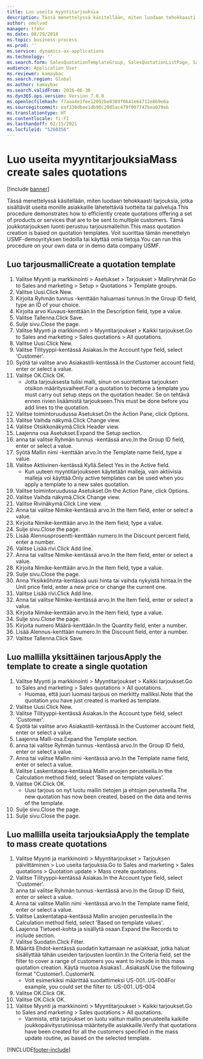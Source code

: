 ```yaml
---
title: Luo useita myyntitarjouksia
description: Tässä menettelyssä käsitellään, miten luodaan tehokkaasti tarjouksia, jotka sisältävät useita monille asiakkaille lähetettäviä tuotteita tai palveluja.
author: omulvad
manager: tfehr
ms.date: 08/29/2018
ms.topic: business-process
ms.prod: ''
ms.service: dynamics-ax-applications
ms.technology: ''
ms.search.form: SalesQuotationTemplateGroup, SalesQuotationListPage, SalesCreateQuotation, SalesQuotationTable, SysQueryForm, SalesQuickQuote
audience: Application User
ms.reviewer: kamaybac
ms.search.region: Global
ms.author: kamaybac
ms.search.validFrom: 2016-06-30
ms.dyn365.ops.version: Version 7.0.0
ms.openlocfilehash: f7aaa4e1fee12092be0389f0641e64712e869e6a
ms.sourcegitcommit: eaf330dbee1db96c20d5ac479f007747bea079eb
ms.translationtype: HT
ms.contentlocale: fi-FI
ms.lasthandoff: 02/15/2021
ms.locfileid: "5260356"
---
```

# <a name="mass-create-sales-quotations"></a><span data-ttu-id="84479-103">Luo useita myyntitarjouksia</span><span class="sxs-lookup"><span data-stu-id="84479-103">Mass create sales quotations</span></span>

[!include [banner](../../includes/banner.md)]

<span data-ttu-id="84479-104">Tässä menettelyssä käsitellään, miten luodaan tehokkaasti tarjouksia, jotka sisältävät useita monille asiakkaille lähetettäviä tuotteita tai palveluja.</span><span class="sxs-lookup"><span data-stu-id="84479-104">This procedure demonstrates how to efficiently create quotations offering a set of products or services that are to be sent to multiple customers.</span></span> <span data-ttu-id="84479-105">Tämä joukkotarjouksen luonti perustuu tarjousmalleihin.</span><span class="sxs-lookup"><span data-stu-id="84479-105">This mass quotation creation is based on quotation templates.</span></span> <span data-ttu-id="84479-106">Voit suorittaa tämän menettelyn USMF-demoyrityksen tiedoilla tai käyttää omia tietoja.</span><span class="sxs-lookup"><span data-stu-id="84479-106">You can run this procedure on your own data or in demo data company USMF.</span></span>


## <a name="create-a-quotation-template"></a><span data-ttu-id="84479-107">Luo tarjousmalli</span><span class="sxs-lookup"><span data-stu-id="84479-107">Create a quotation template</span></span>
1. <span data-ttu-id="84479-108">Valitse Myynti ja markkinointi > Asetukset > Tarjoukset > Malliryhmät.</span><span class="sxs-lookup"><span data-stu-id="84479-108">Go to Sales and marketing > Setup > Quotations > Template groups.</span></span>
2. <span data-ttu-id="84479-109">Valitse Uusi.</span><span class="sxs-lookup"><span data-stu-id="84479-109">Click New.</span></span>
3. <span data-ttu-id="84479-110">Kirjoita Ryhmän tunnus -kenttään haluamasi tunnus.</span><span class="sxs-lookup"><span data-stu-id="84479-110">In the Group ID field, type an ID of your choice.</span></span>
4. <span data-ttu-id="84479-111">Kirjoita arvo Kuvaus-kenttään.</span><span class="sxs-lookup"><span data-stu-id="84479-111">In the Description field, type a value.</span></span>
5. <span data-ttu-id="84479-112">Valitse Tallenna.</span><span class="sxs-lookup"><span data-stu-id="84479-112">Click Save.</span></span>
6. <span data-ttu-id="84479-113">Sulje sivu.</span><span class="sxs-lookup"><span data-stu-id="84479-113">Close the page.</span></span>
7. <span data-ttu-id="84479-114">Valitse Myynti ja markkinointi > Myyntitarjoukset > Kaikki tarjoukset.</span><span class="sxs-lookup"><span data-stu-id="84479-114">Go to Sales and marketing > Sales quotations > All quotations.</span></span>
8. <span data-ttu-id="84479-115">Valitse Uusi.</span><span class="sxs-lookup"><span data-stu-id="84479-115">Click New.</span></span>
9. <span data-ttu-id="84479-116">Valitse Tilityyppi-kentässä Asiakas.</span><span class="sxs-lookup"><span data-stu-id="84479-116">In the Account type field, select 'Customer'.</span></span>
10. <span data-ttu-id="84479-117">Syötä tai valitse arvo Asiakastili-kentässä.</span><span class="sxs-lookup"><span data-stu-id="84479-117">In the Customer account field, enter or select a value.</span></span>
11. <span data-ttu-id="84479-118">Valitse OK.</span><span class="sxs-lookup"><span data-stu-id="84479-118">Click OK.</span></span>
    * <span data-ttu-id="84479-119">Jotta tarjouksesta tulisi malli, sinun on suoritettava tarjouksen otsikon määritysvaiheet.</span><span class="sxs-lookup"><span data-stu-id="84479-119">For a quotation to become a template you must carry out  setup steps on the quotation header.</span></span> <span data-ttu-id="84479-120">Se on tehtävä ennen rivien lisäämistä tarjoukseen.</span><span class="sxs-lookup"><span data-stu-id="84479-120">This must be done before you add lines to the quotation.</span></span>   
12. <span data-ttu-id="84479-121">Valitse toimintoruudussa Asetukset.</span><span class="sxs-lookup"><span data-stu-id="84479-121">On the Action Pane, click Options.</span></span>
13. <span data-ttu-id="84479-122">Valitse Vaihda näkymä.</span><span class="sxs-lookup"><span data-stu-id="84479-122">Click Change view.</span></span>
14. <span data-ttu-id="84479-123">Valitse Otsikkonäkymä.</span><span class="sxs-lookup"><span data-stu-id="84479-123">Click Header view.</span></span>
15. <span data-ttu-id="84479-124">Laajenna osa Asetukset.</span><span class="sxs-lookup"><span data-stu-id="84479-124">Expand the Setup section.</span></span>
16. <span data-ttu-id="84479-125">anna tai valitse Ryhmän tunnus -kentässä arvo.</span><span class="sxs-lookup"><span data-stu-id="84479-125">In the Group ID field, enter or select a value.</span></span>
17. <span data-ttu-id="84479-126">Syötä Mallin nimi -kenttään arvo.</span><span class="sxs-lookup"><span data-stu-id="84479-126">In the Template name field, type a value.</span></span>
18. <span data-ttu-id="84479-127">Valitse Aktiivinen-kentässä Kyllä.</span><span class="sxs-lookup"><span data-stu-id="84479-127">Select Yes in the Active field.</span></span>
    * <span data-ttu-id="84479-128">Kun uuteen myyntitarjoukseen käytetään malleja, vain aktiivisia malleja voi käyttää.</span><span class="sxs-lookup"><span data-stu-id="84479-128">Only active templates can be used when you apply a template to a new sales quotation.</span></span>  
19. <span data-ttu-id="84479-129">Valitse toimintoruudussa Asetukset.</span><span class="sxs-lookup"><span data-stu-id="84479-129">On the Action Pane, click Options.</span></span>
20. <span data-ttu-id="84479-130">Valitse Vaihda näkymä.</span><span class="sxs-lookup"><span data-stu-id="84479-130">Click Change view.</span></span>
21. <span data-ttu-id="84479-131">Valitse Rivinäkymä.</span><span class="sxs-lookup"><span data-stu-id="84479-131">Click Line view.</span></span>
22. <span data-ttu-id="84479-132">Anna tai valitse Nimike-kentässä arvo.</span><span class="sxs-lookup"><span data-stu-id="84479-132">In the Item field, enter or select a value.</span></span>
23. <span data-ttu-id="84479-133">Kirjoita Nimike-kenttään arvo.</span><span class="sxs-lookup"><span data-stu-id="84479-133">In the Item field, type a value.</span></span>
24. <span data-ttu-id="84479-134">Sulje sivu.</span><span class="sxs-lookup"><span data-stu-id="84479-134">Close the page.</span></span>
25. <span data-ttu-id="84479-135">Lisää Alennusprosentti-kenttään numero.</span><span class="sxs-lookup"><span data-stu-id="84479-135">In the Discount percent field, enter a number.</span></span>
26. <span data-ttu-id="84479-136">Valitse Lisää rivi.</span><span class="sxs-lookup"><span data-stu-id="84479-136">Click Add line.</span></span>
27. <span data-ttu-id="84479-137">Anna tai valitse Nimike-kentässä arvo.</span><span class="sxs-lookup"><span data-stu-id="84479-137">In the Item field, enter or select a value.</span></span>
28. <span data-ttu-id="84479-138">Kirjoita Nimike-kenttään arvo.</span><span class="sxs-lookup"><span data-stu-id="84479-138">In the Item field, type a value.</span></span>
29. <span data-ttu-id="84479-139">Sulje sivu.</span><span class="sxs-lookup"><span data-stu-id="84479-139">Close the page.</span></span>
30. <span data-ttu-id="84479-140">Anna Yksikköhinta-kentässä uusi hinta tai vaihda nykyistä hintaa.</span><span class="sxs-lookup"><span data-stu-id="84479-140">In the Unit price field, enter a new price or change the current one.</span></span>
31. <span data-ttu-id="84479-141">Valitse Lisää rivi.</span><span class="sxs-lookup"><span data-stu-id="84479-141">Click Add line.</span></span>
32. <span data-ttu-id="84479-142">Anna tai valitse Nimike-kentässä arvo.</span><span class="sxs-lookup"><span data-stu-id="84479-142">In the Item field, enter or select a value.</span></span>
33. <span data-ttu-id="84479-143">Kirjoita Nimike-kenttään arvo.</span><span class="sxs-lookup"><span data-stu-id="84479-143">In the Item field, type a value.</span></span>
34. <span data-ttu-id="84479-144">Sulje sivu.</span><span class="sxs-lookup"><span data-stu-id="84479-144">Close the page.</span></span>
35. <span data-ttu-id="84479-145">Kirjoita numero Määrä-kenttään.</span><span class="sxs-lookup"><span data-stu-id="84479-145">In the Quantity field, enter a number.</span></span>
36. <span data-ttu-id="84479-146">Lisää Alennus-kenttään numero.</span><span class="sxs-lookup"><span data-stu-id="84479-146">In the Discount field, enter a number.</span></span>
37. <span data-ttu-id="84479-147">Valitse Tallenna.</span><span class="sxs-lookup"><span data-stu-id="84479-147">Click Save.</span></span>

## <a name="apply-the-template-to-create-a-single-quotation"></a><span data-ttu-id="84479-148">Luo mallilla yksittäinen tarjous</span><span class="sxs-lookup"><span data-stu-id="84479-148">Apply the template to create a single quotation</span></span>
1. <span data-ttu-id="84479-149">Valitse Myynti ja markkinointi > Myyntitarjoukset > Kaikki tarjoukset.</span><span class="sxs-lookup"><span data-stu-id="84479-149">Go to Sales and marketing > Sales quotations > All quotations.</span></span>
    * <span data-ttu-id="84479-150">Huomaa, että juuri luomasi tarjous on merkitty malliksi.</span><span class="sxs-lookup"><span data-stu-id="84479-150">Note that the quotation you have just created is marked as template.</span></span>  
2. <span data-ttu-id="84479-151">Valitse Uusi.</span><span class="sxs-lookup"><span data-stu-id="84479-151">Click New.</span></span>
3. <span data-ttu-id="84479-152">Valitse Tilityyppi-kentässä Asiakas.</span><span class="sxs-lookup"><span data-stu-id="84479-152">In the Account type field, select 'Customer'.</span></span>
4. <span data-ttu-id="84479-153">Syötä tai valitse arvo Asiakastili-kentässä.</span><span class="sxs-lookup"><span data-stu-id="84479-153">In the Customer account field, enter or select a value.</span></span>
5. <span data-ttu-id="84479-154">Laajenna Malli-osa.</span><span class="sxs-lookup"><span data-stu-id="84479-154">Expand the Template section.</span></span>
6. <span data-ttu-id="84479-155">anna tai valitse Ryhmän tunnus -kentässä arvo.</span><span class="sxs-lookup"><span data-stu-id="84479-155">In the Group ID field, enter or select a value.</span></span>
7. <span data-ttu-id="84479-156">Anna tai valitse Mallin nimi -kentässä arvo.</span><span class="sxs-lookup"><span data-stu-id="84479-156">In the Template name field, enter or select a value.</span></span>
8. <span data-ttu-id="84479-157">Valitse Laskentatapa-kentässä Mallin arvojen perusteella.</span><span class="sxs-lookup"><span data-stu-id="84479-157">In the Calculation method field, select 'Based on template values'.</span></span>
9. <span data-ttu-id="84479-158">Valitse OK.</span><span class="sxs-lookup"><span data-stu-id="84479-158">Click OK.</span></span>
    * <span data-ttu-id="84479-159">Uusi tarjous on nyt luotu mallin tietojen ja ehtojen perusteella.</span><span class="sxs-lookup"><span data-stu-id="84479-159">The new quotation has now been created, based on the data and terms of the template.</span></span>  
10. <span data-ttu-id="84479-160">Sulje sivu.</span><span class="sxs-lookup"><span data-stu-id="84479-160">Close the page.</span></span>
11. <span data-ttu-id="84479-161">Sulje sivu.</span><span class="sxs-lookup"><span data-stu-id="84479-161">Close the page.</span></span>

## <a name="apply-the-template-to-mass-create-quotations"></a><span data-ttu-id="84479-162">Luo mallilla useita tarjouksia</span><span class="sxs-lookup"><span data-stu-id="84479-162">Apply the template to mass create quotations</span></span>
1. <span data-ttu-id="84479-163">Valitse Myynti ja markkinointi > Myyntitarjoukset > Tarjouksen päivittäminen > Luo useita tarjouksia.</span><span class="sxs-lookup"><span data-stu-id="84479-163">Go to Sales and marketing > Sales quotations > Quotation update > Mass create quotations.</span></span>
2. <span data-ttu-id="84479-164">Valitse Tilityyppi-kentässä Asiakas.</span><span class="sxs-lookup"><span data-stu-id="84479-164">In the Account type field, select 'Customer'.</span></span>
3. <span data-ttu-id="84479-165">anna tai valitse Ryhmän tunnus -kentässä arvo.</span><span class="sxs-lookup"><span data-stu-id="84479-165">In the Group ID field, enter or select a value.</span></span>
4. <span data-ttu-id="84479-166">Anna tai valitse Mallin nimi -kentässä arvo.</span><span class="sxs-lookup"><span data-stu-id="84479-166">In the Template name field, enter or select a value.</span></span>
5. <span data-ttu-id="84479-167">Valitse Laskentatapa-kentässä Mallin arvojen perusteella.</span><span class="sxs-lookup"><span data-stu-id="84479-167">In the Calculation method field, select 'Based on template values'.</span></span>
6. <span data-ttu-id="84479-168">Laajenna Tietueet-kohta ja sisällytä osaan.</span><span class="sxs-lookup"><span data-stu-id="84479-168">Expand the Records to include section.</span></span>
7. <span data-ttu-id="84479-169">Valitse Suodatin.</span><span class="sxs-lookup"><span data-stu-id="84479-169">Click Filter.</span></span>
8. <span data-ttu-id="84479-170">Määritä Ehdot-kentässä suodatin kattamaan ne asiakkaat, jotka haluat sisällyttää tähän useiden tarjousten luontiin.</span><span class="sxs-lookup"><span data-stu-id="84479-170">In the Criteria field, set the filter to cover a range of customers you want to include in this mass quotation creation.</span></span> <span data-ttu-id="84479-171">Käytä muotoa Asiakas1...AsiakasN.</span><span class="sxs-lookup"><span data-stu-id="84479-171">Use the following format "Customer1..CustomerN.</span></span>
    * <span data-ttu-id="84479-172">Voit esimerkiksi määrittää suodattimeksi US-001..US-004</span><span class="sxs-lookup"><span data-stu-id="84479-172">For example, you could set the filter to: US-001..US-004</span></span>  
9. <span data-ttu-id="84479-173">Valitse OK.</span><span class="sxs-lookup"><span data-stu-id="84479-173">Click OK.</span></span>
10. <span data-ttu-id="84479-174">Valitse OK.</span><span class="sxs-lookup"><span data-stu-id="84479-174">Click OK.</span></span>
11. <span data-ttu-id="84479-175">Valitse Myynti ja markkinointi > Myyntitarjoukset > Kaikki tarjoukset.</span><span class="sxs-lookup"><span data-stu-id="84479-175">Go to Sales and marketing > Sales quotations > All quotations.</span></span>
    * <span data-ttu-id="84479-176">Varmista, että tarjoukset on luotu valitun mallin perusteella kaikille joukkopäivitysrutiinissa määritetyille asiakkaille.</span><span class="sxs-lookup"><span data-stu-id="84479-176">Verify that quotations have been created for all the customers specified in the mass update routine, as based on the selected template.</span></span>  



[!INCLUDE[footer-include](../../../includes/footer-banner.md)]